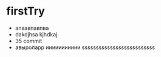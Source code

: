 # firstTry
* апвавпавпва
* dakdjhsa kjhdkaj
* 35 commit
* авыроларр
иииииииииии
ssssssssssssssssssssssssss
